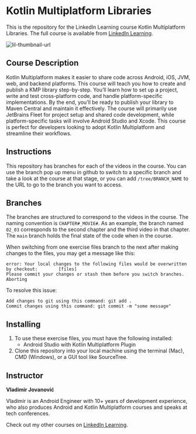 # Kotlin Multiplatform Libraries
This is the repository for the LinkedIn Learning course Kotlin Multiplatform Libraries. The full course is available from [LinkedIn Learning][lil-course-url].

![lil-thumbnail-url]

## Course Description
Kotlin Multiplatform makes it easier to share code across Android, iOS, JVM, web, and backend platforms. This course will teach you how to create and publish a KMP library step-by-step. You’ll learn how to set up a project, write and test cross-platform code, and handle platform-specific implementations. By the end, you’ll be ready to publish your library to Maven Central and maintain it effectively. The course will primarily use JetBrains Fleet for project setup and shared code development, while platform-specific tasks will involve Android Studio and Xcode. This course is perfect for developers looking to adopt Kotlin Multiplatform and streamline their workflows.

## Instructions
This repository has branches for each of the videos in the course. You can use the branch pop up menu in github to switch to a specific branch and take a look at the course at that stage, or you can add `/tree/BRANCH_NAME` to the URL to go to the branch you want to access.

## Branches
The branches are structured to correspond to the videos in the course. The naming convention is `CHAPTER#_MOVIE#`. As an example, the branch named `02_03` corresponds to the second chapter and the third video in that chapter. 
The `main` branch holds the final state of the code when in the course.

When switching from one exercise files branch to the next after making changes to the files, you may get a message like this:

    error: Your local changes to the following files would be overwritten by checkout:        [files]
    Please commit your changes or stash them before you switch branches.
    Aborting

To resolve this issue:
	
    Add changes to git using this command: git add .
	Commit changes using this command: git commit -m "some message"

## Installing
1. To use these exercise files, you must have the following installed:
	- Android Studio with Kotlin Multiplatform Plugin
2. Clone this repository into your local machine using the terminal (Mac), CMD (Windows), or a GUI tool like SourceTree.

## Instructor

**Vladimir Jovanović**

Vladimir is an Android Engineer with 10+ years of development experience, who also produces Android and Kotlin Multiplatform courses and speaks at tech conferences.

Check out my other courses on [LinkedIn Learning](https://www.linkedin.com/learning/instructors/).


[0]: # (Replace these placeholder URLs with actual course URLs)

[lil-course-url]: https://www.linkedin.com/learning/
[lil-thumbnail-url]: https://media.licdn.com/dms/image/v2/D4E0DAQG0eDHsyOSqTA/learning-public-crop_675_1200/B4EZVdqqdwHUAY-/0/1741033220778?e=2147483647&v=beta&t=FxUDo6FA8W8CiFROwqfZKL_mzQhYx9loYLfjN-LNjgA

